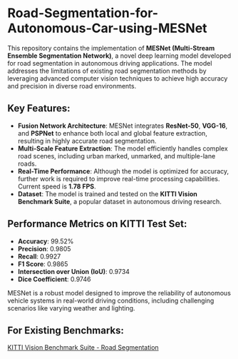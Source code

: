 # Road-Segmentation-for-Autonomous-Car-using-MESNet

This repository contains the implementation of **MESNet (Multi-Stream Ensemble Segmentation Network)**, a novel deep learning model developed for road segmentation in autonomous driving applications. The model addresses the limitations of existing road segmentation methods by leveraging advanced computer vision techniques to achieve high accuracy and precision in diverse road environments.

## Key Features:
- **Fusion Network Architecture**: MESNet integrates **ResNet-50**, **VGG-16**, and **PSPNet** to enhance both local and global feature extraction, resulting in highly accurate road segmentation.
- **Multi-Scale Feature Extraction**: The model efficiently handles complex road scenes, including urban marked, unmarked, and multiple-lane roads.
- **Real-Time Performance**: Although the model is optimized for accuracy, further work is required to improve real-time processing capabilities. Current speed is **1.78 FPS**.
- **Dataset**: The model is trained and tested on the **KITTI Vision Benchmark Suite**, a popular dataset in autonomous driving research.

## Performance Metrics on KITTI Test Set:
- **Accuracy**: 99.52%
- **Precision**: 0.9805
- **Recall**: 0.9927
- **F1 Score**: 0.9865
- **Intersection over Union (IoU)**: 0.9734
- **Dice Coefficient**: 0.9746

MESNet is a robust model designed to improve the reliability of autonomous vehicle systems in real-world driving conditions, including challenging scenarios like varying weather and lighting.

## For Existing Benchmarks: 
[KITTI Vision Benchmark Suite - Road Segmentation](https://www.cvlibs.net/datasets/kitti/eval_road.php)

